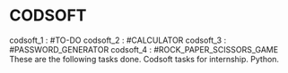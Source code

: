 # CODSOFT
codsoft_1 : #TO-DO
codsoft_2 : #CALCULATOR
codsoft_3 : #PASSWORD_GENERATOR
codsoft_4 : #ROCK_PAPER_SCISSORS_GAME
These are the following tasks done.
Codsoft tasks for internship. Python.
